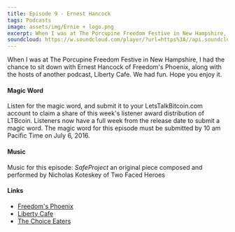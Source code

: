 ```yaml
---
title: Episode 9 - Ernest Hancock
tags: Podcasts
image: assets/img/Ernie + logo.png
excerpt: When I was at The Porcupine Freedom Festive in New Hampshire, I had the chance to sit down with Ernest Hancock of Freedom's Phoenix, along with the hosts of another podcast, Liberty Cafe. We had fun. Hope you enjoy it.
soundcloud: https://w.soundcloud.com/player/?url=https%3A//api.soundcloud.com/tracks/273272501
---
```


When I was at The Porcupine Freedom Festive in New Hampshire, I had the chance to sit down with Ernest Hancock of Freedom's Phoenix, along with the hosts of another podcast, Liberty Cafe. We had fun. Hope you enjoy it.

#### Magic Word

Listen for the magic word, and submit it to your LetsTalkBitcoin.com account to claim a share of this week's listener award distribution of LTBcoin. Listeners now have a full week from the release date to submit a magic word. The magic word for this episode must be submitted by 10 am Pacific Time on July 6, 2016.

#### Music

Music for this episode: *SafeProject* an original piece composed and performed by Nicholas Koteskey of Two Faced Heroes

#### Links

- [Freedom's Phoenix](http://www.freedomsphoenix.com/)
- [Liberty Cafe](http://libertycafe.us)
- [The Choice Eaters](https://technologyandchoice.com/2016/06/the-choice-eaters/)

